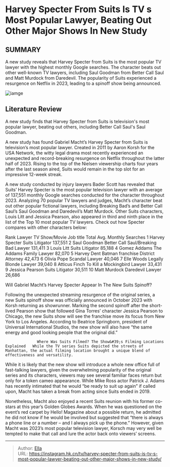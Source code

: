 # Harvey Specter From Suits Is TV s Most Popular Lawyer, Beating Out Other Major Shows In New Study


## SUMMARY 



  A new study reveals that Harvey Specter from Suits is the most popular TV lawyer with the highest monthly Google searches.   The character beats out other well-known TV lawyers, including Saul Goodman from Better Call Saul and Matt Murdock from Daredevil.   The popularity of Suits experienced a resurgence on Netflix in 2023, leading to a spinoff show being announced.  

![iamge](https://static1.srcdn.com/wordpress/wp-content/uploads/2024/01/gabriel-macht-as-harvey-specter-in-suits-1.jpg)

## Literature Review

A new study finds that Harvey Specter from Suits is television&#39;s most popular lawyer, beating out others, including Better Call Saul&#39;s Saul Goodman.




A new study has found Gabriel Macht’s Harvey Specter from Suits is television’s most popular lawyer. Created in 2011 by Aaron Korsh for the USA Network, the witty legal drama most recently experienced an unexpected and record-breaking resurgence on Netflix throughout the latter half of 2023. Rising to the top of the Nielsen viewership charts four years after the last season aired, Suits would remain in the top slot for an impressive 12-week streak.




A new study conducted by injury lawyers Bader Scott has revealed that Suits’ Harvey Specter is the most popular television lawyer with an average of 137,551 monthly Google searches conducted for the character throughout 2023. Analyzing 70 popular TV lawyers and judges, Macht’s character beat out other popular fictional lawyers, including Breaking Bad’s and Better Call Saul’s Saul Goodman and Daredevil’s Matt Murdock. Other Suits characters, Louis Litt and Jessica Pearson, also appeared in third and ninth place in the list of the Top 10 most popular TV lawyers. Check out how Specter compares with other characters below:

 Rank  Lawyer  TV Show/Movie  Job title  Total Avg. Monthly Searches   1  Harvey Specter  Suits  Litigator  137,551   2  Saul Goodman  Better Call Saul/Breaking Bad  Lawyer  131,411   3  Louis Litt  Suits  Litigator  85,188   4  Gomez Addams  The Addams Family  Lawyer  82,070   5  Harvey Dent  Batman franchise  District Attorney  42,473   6  Olivia Pope  Scandal  Lawyer  40,046   7  Elle Woods  Legally Blonde  Lawyer  39,040   8  Atticus Finch  To Kill a Mockingbird  Lawyer  33,431   9  Jessica Pearson  Suits  Litigator  30,511   10  Matt Murdock  Daredevil  Lawyer  26,686   







 Will Gabriel Macht’s Harvey Specter Appear In The New Suits Spinoff? 
          

Following the unexpected streaming resurgence of the original series, a new Suits spinoff show was officially announced in October 2023 with Korsh returning as showrunner. Marking the second spinoff after the short-lived Pearson show that followed Gina Torres’ character Jessica Pearson to Chicago, the new Suits show will see the franchise move its focus from New York to Los Angeles. According to Beatrice Springborn, president of Universal International Studios, the new show will also have “the same energy and good looking people that the original did.”

                  Where Was Suits Filmed? The Show&#39;s Filming Locations Explained   While the TV series Suits depicted the streets of Manhattan, the actual filming location brought a unique blend of effectiveness and versatility.   




While it is likely that the new show will introduce a whole new office full of fast-talking lawyers, given the overwhelming popularity of the original series and its characters, viewers may see several familiar faces return but only for a token cameo appearance. While Mike Ross actor Patrick J. Adams has recently intimated that he would “be ready to suit up again” if called upon, Macht has taken a break from acting since Suits ended in 2019.

Nonetheless, Macht also enjoyed a recent Suits reunion with his former co-stars at this year’s Golden Globes Awards. When he was questioned on the event’s red carpet by Hello! Magazine about a possible return, he admitted he did not know if he would be involved but suggested that “there is always a phone line or a number – and I always pick up the phone.” However, given Macht was 2023’s most popular television lawyer, Korsch may very well be tempted to make that call and lure the actor back onto viewers’ screens.






---

> Author: [Ella](https://instagram.hk.cn/)  
> URL: https://instagram.hk.cn/tv/harvey-specter-from-suits-is-tv-s-most-popular-lawyer-beating-out-other-major-shows-in-new-study/  

